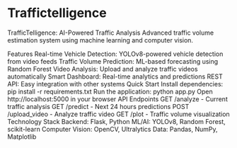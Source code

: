 # Traffictelligence
TrafficTelligence: AI-Powered Traffic Analysis
Advanced traffic volume estimation system using machine learning and computer vision.

Features
Real-time Vehicle Detection: YOLOv8-powered vehicle detection from video feeds
Traffic Volume Prediction: ML-based forecasting using Random Forest
Video Analysis: Upload and analyze traffic videos automatically
Smart Dashboard: Real-time analytics and predictions
REST API: Easy integration with other systems
Quick Start
Install dependencies:
pip install -r requirements.txt
Run the application:
python app.py
Open http://localhost:5000 in your browser
API Endpoints
GET /analyze - Current traffic analysis
GET /predict - Next 24 hours predictions
POST /upload_video - Analyze traffic video
GET /plot - Traffic volume visualization
Technology Stack
Backend: Flask, Python
ML/AI: YOLOv8, Random Forest, scikit-learn
Computer Vision: OpenCV, Ultralytics
Data: Pandas, NumPy, Matplotlib
